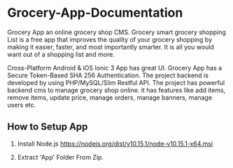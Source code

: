 # Grocery-App-Documentation
Grocery App an online grocery shop CMS. Grocery smart grocery shopping List is a free app that improves the quality of your grocery shopping by making it easier, faster, and most importantly smarter. It is all you would want out of a shopping list and more.  

Cross-Platform Android &amp; iOS Ionic 3 App has great UI. Grocery App has a Secure Token-Based SHA 256 Authentication. The project backend is developed by using PHP/MySQL/Slim Restful API. The project has powerful backend cms to manage grocery shop online. it has features like add items, remove items, update price, manage orders, manage banners, manage users etc. 

## How to Setup App

1. Install Node.js https://nodejs.org/dist/v10.15.1/node-v10.15.1-x64.msi

2. Extract 'App' Folder From Zip.

